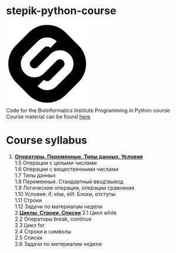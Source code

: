 # stepik-python-course
![Stepik logo](/images/stepik-logo.png)  
Code for the Bioinformatics Institute Programming in Python course  
Course material can be found [here](https://stepik.org/course/67/syllabus)  

# Course syllabus  
1. [**Операторы. Переменные. Типы данных. Условия**](https://github.com/Dorkond/stepik-python-course/tree/master/Module%201)  
		1.5 Операции с целыми числами  
		1.6 Операции с вещественными числами  
		1.7 Типы данных  
		1.8 Переменные. Стандартный ввод\вывод  
		1.9 Логические операции, операции сравнения  
		1.10 Условия: if, else, elif. Блоки, отступы  
		1.11 Строки  
		1.12 Задачи по материалам недели  
2.[**Циклы. Строки. Списки**](https://github.com/Dorkond/stepik-python-course/tree/master/Module%202) 
		2.1 Цикл while  
		2.2 Операторы break, continue  
		2.3 Цикл for  
		2.4 Строки и символы  
		2.5 Списки  
		2.6 Задачи по материалам недели  
